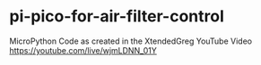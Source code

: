 # pi-pico-for-air-filter-control
MicroPython Code as created in the XtendedGreg YouTube Video https://youtube.com/live/wjmLDNN_01Y
